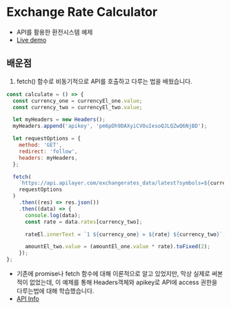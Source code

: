 # Exchange Rate Calculator

- API를 활용한 환전시스템 예제
- <a href = 'https://codepen.io/kim7720/pen/bGLWGxZ'>Live demo</a>

## 배운점

1. fetch() 함수로 비동기적으로 API를 호출하고 다루는 법을 배웠습니다.

```javascript
const calculate = () => {
  const currency_one = currencyEl_one.value;
  const currency_two = currencyEl_two.value;

  let myHeaders = new Headers();
  myHeaders.append('apikey', 'pm6pDh9DAXyiCVOuIesoQJLQZwQ6NjBD');

  let requestOptions = {
    method: 'GET',
    redirect: 'follow',
    headers: myHeaders,
  };

  fetch(
    `https://api.apilayer.com/exchangerates_data/latest?symbols=${currency_two}&base=${currency_one}`,
    requestOptions
  )
    .then((res) => res.json())
    .then((data) => {
      console.log(data);
      const rate = data.rates[currency_two];

      rateEl.innerText = `1 ${currency_one} = ${rate} ${currency_two}`;

      amountEl_two.value = (amountEl_one.value * rate).toFixed(2);
    });
};
```

- 기존에 promise나 fetch 함수에 대해 이론적으로 알고 있었지만, 막상 실제로 써본적이 없었는데, 이 예제를 통해 Headers객체와 apikey로 API에 access 권한을 다루는법에 대해 학습했습니다.
- <a href='https://apilayer.com/marketplace/description/exchangerates_data-api?preview=true#details-tab'>API Info</a>
